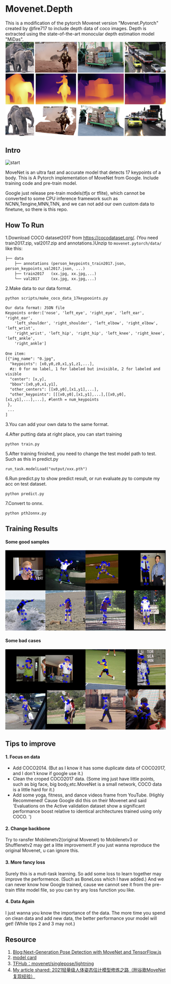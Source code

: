 # Movenet.Depth
This is a modification of the pytorch Movenet version "Movenet.Pytorch" created by @fire717 to include depth data of coco images. Depth is extracted using the state-of-the-art monocular depth estimation model "MiDas".
![midas](/data/imgs/midas.png)

## Intro
![start](/data/imgs/three_pane_aligned.gif)

MoveNet is an ultra fast and accurate model that detects 17 keypoints of a body.
This is A Pytorch implementation of MoveNet from Google. Include training code and pre-train model.

Google just release pre-train models(tfjs or tflite), which cannot be converted to some CPU inference framework such as NCNN,Tengine,MNN,TNN, and we can not add our own custom data to finetune, so there is this repo.


## How To Run

1.Download COCO dataset2017 from https://cocodataset.org/. (You need train2017.zip, val2017.zip and annotations.)Unzip to `movenet.pytorch/data/` like this:

```
├── data
    ├── annotations (person_keypoints_train2017.json, person_keypoints_val2017.json, ...)
    ├── train2017   (xx.jpg, xx.jpg,...)
    └── val2017     (xx.jpg, xx.jpg,...)

```


2.Make data to our data format.
```
python scripts/make_coco_data_17keypooints.py
```
```
Our data format: JSON file
Keypoints order:['nose', 'left_eye', 'right_eye', 'left_ear', 'right_ear', 
    'left_shoulder', 'right_shoulder', 'left_elbow', 'right_elbow', 'left_wrist', 
    'right_wrist', 'left_hip', 'right_hip', 'left_knee', 'right_knee', 'left_ankle', 
    'right_ankle']

One item:
[{"img_name": "0.jpg",
  "keypoints": [x0,y0,z0,x1,y1,z1,...],
  #z: 0 for no label, 1 for labeled but invisible, 2 for labeled and visible
  "center": [x,y],
  "bbox":[x0,y0,x1,y1],
  "other_centers": [[x0,y0],[x1,y1],...],
  "other_keypoints": [[[x0,y0],[x1,y1],...],[[x0,y0],[x1,y1],...],...], #lenth = num_keypoints
 },
 ...
]
```

3.You can add your own data to the same format.

4.After putting data at right place, you can start training
```
python train.py
```

5.After training finished, you need to change the test model path to test. Such as this in predict.py
```
run_task.modelLoad("output/xxx.pth")
```


6.Run predict.py to show predict result, or run evaluate.py to compute my acc on test dataset.
```
python predict.py
```
7.Convert to onnx.
```
python pth2onnx.py
```

## Training Results

#### Some good samples
![good](/data/imgs/good.png)

#### Some bad cases
![bad](/data/imgs/bad.png)


## Tips to improve
#### 1. Focus on data
* Add COCO2014. (But as I know it has some duplicate data of COCO2017, and I don't know if google use it.)
* Clean the croped COCO2017 data. (Some img just have little points, such as big face, big body,etc.MoveNet is a small network, COCO data is a little hard for it.)
* Add some yoga, fitness, and dance videos frame from YouTube. (Highly Recommened! Cause Google did this on their Movenet and said 'Evaluations on the Active validation dataset show a significant performance boost relative to identical architectures trained using only COCO. ')

#### 2. Change backbone
Try to ransfer Mobilenetv2(original Movenet) to Mobilenetv3 or Shufflenetv2 may get a litte improvement.If you just wanna reproduce the original Movenet, u can ignore this.

#### 3. More fancy loss
Surely this is a muti-task learning. So add some loss to learn together may improve the performence. (Such as BoneLoss which I have added.) And we can never know how Google trained, cause we cannot see it from the pre-train tflite model file, so you can try any loss function you like.


#### 4. Data Again
I just wanna you know the importance of the data. The more time you spend on clean data and add new data, the better performance your model will get! (While tips 2 and 3 may not.)

## Resource
1. [Blog:Next-Generation Pose Detection with MoveNet and TensorFlow.js](https://blog.tensorflow.org/2021/05/next-generation-pose-detection-with-movenet-and-tensorflowjs.html
)
2. [model card](https://storage.googleapis.com/movenet/MoveNet.SinglePose%20Model%20Card.pdf)
3. [TFHub：movenet/singlepose/lightning
](https://tfhub.dev/google/movenet/singlepose/lightning/4
)
4. [My article shared: 2021轻量级人体姿态估计模型修炼之路（附谷歌MoveNet复现经验）](https://zhuanlan.zhihu.com/p/413313925)

